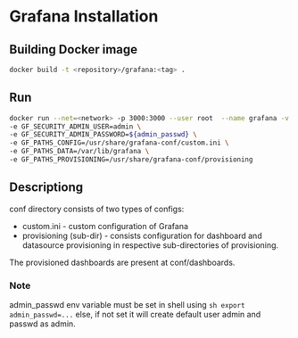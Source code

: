 # Grafana Installation
## Building Docker image
```sh
docker build -t <repository>/grafana:<tag> . 
```
## Run 
```sh
docker run --net=<network> -p 3000:3000 --user root  --name grafana -v grafana-volume:/var/lib/grafana \
-e GF_SECURITY_ADMIN_USER=admin \
-e GF_SECURITY_ADMIN_PASSWORD=${admin_passwd} \
-e GF_PATHS_CONFIG=/usr/share/grafana-conf/custom.ini \
-e GF_PATHS_DATA=/var/lib/grafana \
-e GF_PATHS_PROVISIONING=/usr/share/grafana-conf/provisioning 
```
## Descriptiong
conf directory consists of two types of configs:
-  custom.ini - custom configuration of Grafana
- provisioning (sub-dir) - consists configuration for dashboard and datasource provisioning in respective sub-directories of provisioning.

The provisioned dashboards are present at conf/dashboards.
### Note
admin_passwd env variable must be set in shell using   ```sh export admin_passwd=...```
else, if not set it will create default user admin and passwd as admin.
